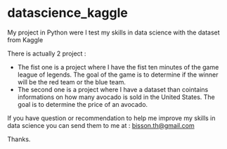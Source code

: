 # datascience_kaggle
My project in Python were I test my skills in data science with the dataset from Kaggle

There is actually 2 project :

  - The fist one is a project where I have the fist ten minutes of the game league of legends. The goal of the game is to determine if the winner will be the red team or the blue team.
  - The second one is a project where I have a dataset than cointains informations on how many avocado is sold in the United States. The goal is to determine the price of an avocado.
  
If you have question or recommendation to help me improve my skills in data science you can send them to me at : bisson.th@gmail.com

Thanks.
